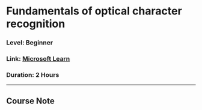 # Fundamentals of optical character recognition
### Level: Beginner
### Link: [Microsoft Learn](https://learn.microsoft.com/en-us/training/modules/analyze-text-with-text-analytics-service/)
### Duration: 2 Hours
---

## Course Note